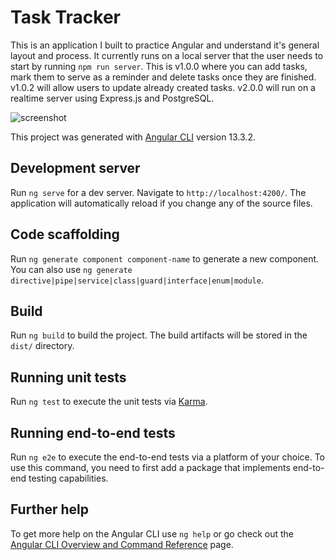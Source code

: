 # Task Tracker

This is an application I built to practice Angular and understand it's general layout and process. It currently runs on a local server that the user needs to start by running `npm run server`. This is v1.0.0 where you can add tasks, mark them to serve as a reminder and delete tasks once they are finished. v1.0.2 will allow users to update already created tasks. v2.0.0 will run on a realtime server using Express.js and PostgreSQL.

![screenshot]("./src/img/tasktracker.png")

This project was generated with [Angular CLI](https://github.com/angular/angular-cli) version 13.3.2.

## Development server

Run `ng serve` for a dev server. Navigate to `http://localhost:4200/`. The application will automatically reload if you change any of the source files.

## Code scaffolding

Run `ng generate component component-name` to generate a new component. You can also use `ng generate directive|pipe|service|class|guard|interface|enum|module`.

## Build

Run `ng build` to build the project. The build artifacts will be stored in the `dist/` directory.

## Running unit tests

Run `ng test` to execute the unit tests via [Karma](https://karma-runner.github.io).

## Running end-to-end tests

Run `ng e2e` to execute the end-to-end tests via a platform of your choice. To use this command, you need to first add a package that implements end-to-end testing capabilities.

## Further help

To get more help on the Angular CLI use `ng help` or go check out the [Angular CLI Overview and Command Reference](https://angular.io/cli) page.
